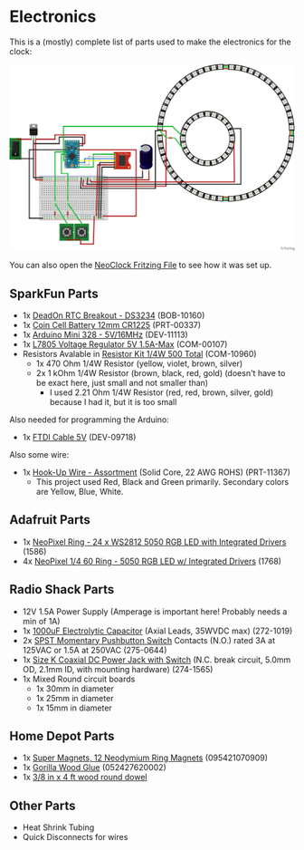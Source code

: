 # Electronics

This is a (mostly) complete list of parts used to make the electronics for the clock:

![NeoClock](./NeoClock_bb.png)

You can also open the [NeoClock Fritzing File](./NeoClock.fzz) to see how it was set up.

## SparkFun Parts

- 1x [DeadOn RTC Breakout - DS3234](https://www.sparkfun.com/products/10160) (BOB-10160)
- 1x [Coin Cell Battery 12mm CR1225](https://www.sparkfun.com/products/337) (PRT-00337)
- 1x [Arduino Mini 328 - 5V/16MHz](https://www.sparkfun.com/products/11113) (DEV-11113)
- 1x [L7805 Voltage Regulator 5V 1.5A-Max](https://www.sparkfun.com/products/107) (COM-00107)
- Resistors Avalable in [Resistor Kit 1/4W 500 Total](https://www.sparkfun.com/products/10969) (COM-10960)
  - 1x 470 Ohm 1/4W Resistor (yellow, violet, brown, silver)
  - 2x 1 kOhm 1/4W Resistor (brown, black, red, gold) (doesn't have to be exact here, just small and not smaller than)
    - I used 2.21 Ohm 1/4W Resistor (red, red, brown, silver, gold) because I had it, but it is too small

Also needed for programming the Arduino:

- 1x [FTDI Cable 5V](https://www.sparkfun.com/products/9718) (DEV-09718)

Also some wire:

- 1x [Hook-Up Wire - Assortment](https://www.sparkfun.com/products/11367) (Solid Core, 22 AWG ROHS) (PRT-11367)
  - This project used Red, Black and Green primarily.  Secondary colors are Yellow, Blue, White.

## Adafruit Parts

- 1x [NeoPixel Ring - 24 x WS2812 5050 RGB LED with Integrated Drivers](https://www.adafruit.com/product/1586) (1586)
- 4x [NeoPixel 1/4 60 Ring - 5050 RGB LED w/ Integrated Drivers](https://www.adafruit.com/product/1768) (1768)

## Radio Shack Parts

- 12V 1.5A Power Supply (Amperage is important here! Probably needs a min of 1A)
- 1x [1000uF Electrolytic Capacitor](https://www.radioshack.com/products/radioshack-1000uf-35v-20-axial-lead-electrolytic-capacitor) (Axial Leads, 35WVDC max) (272-1019)
- 2x [SPST Momentary Pushbutton Switch](https://www.radioshack.com/products/spst-pushbtn-swch) Contacts (N.O.) rated 3A at 125VAC or 1.5A at 250VAC (275-0644)
- 1x [Size K Coaxial DC Power Jack with Switch](https://www.radioshack.com/products/radioshack-size-k-coaxial-dc-power-jack-w-switch) (N.C. break circuit, 5.0mm OD, 2.1mm ID, with mounting hardware) (274-1565)
- 1x Mixed Round circuit boards
  - 1x 30mm in diameter
  - 1x 25mm in diameter
  - 1x 15mm in diameter

## Home Depot Parts

- 1x [Super Magnets, 12 Neodymium Ring Magnets](https://www.homedepot.com/p/MASTER-MAGNETICS-3-8-in-Neodymium-Rare-Earth-Magnet-Discs-12-per-Pack-07090HD/202526371) (095421070909)
- 1x [Gorilla Wood Glue](https://www.homedepot.com/p/Gorilla-8-fl-oz-Wood-Glue-62000/100672167) (052427620002)
- 1x [3/8 in x 4 ft wood round dowel](https://www.homedepot.com/p/3-8-in-x-48-in-Wood-Round-Dowel-HDDH3848/204354371)

## Other Parts

- Heat Shrink Tubing
- Quick Disconnects for wires
